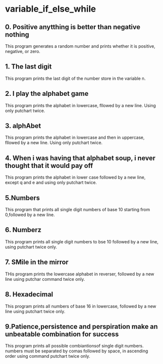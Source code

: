 
# variable_if_else_while

## 0. Positive anytthing is better than negative nothing
This program generates a random number and prints whether it is positive, negative, or zero.

## 1. The last digit
This program prints the last digit of the number store in the variable n.

## 2. I play the alphabet game
This program prints the alphabet in lowercase, fllowed by a new line. Using only putchart twice.

## 3. alphAbet
This program prints the alphabet in lowercase and then in uppercase, fllowed by a new line. Using only putchart twice.

## 4. When i was having that alphabet soup, i never thought that it would pay off
This program prints the alphabet in lower case followed by a new line, except q and e and using only putchart twice.

## 5.Numbers
This program that prints all single digit numbers of base 10 starting from 0,followed by a new line.

## 6. Numberz
This program prints all single digit numbers to bse 10 followed by a new line, using putchart twice only.

## 7. SMile in the mirror
THis program prints the lowercase alphabet in reverser, followed by a new line using putchar command twice only.

## 8. Hexadecimal
This program prints all numbers of base 16 in lowercase, followed by a new line using putchart twice only.

## 9.Patience,persistence and perspiration make an unbeatable combination for success
This program prints all possible combiantionsof single digit numbers. numbers must be separated by comas followed by space, in ascending order using command putchart twice only.
